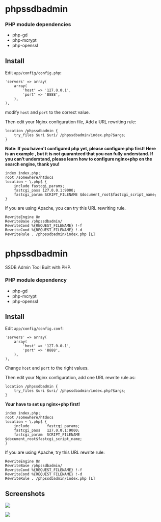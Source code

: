 phpssdbadmin
============

### PHP module dependencies

- php-gd
- php-mcrypt
- php-openssl

## Install

Edit `app/config/config.php`:

    'servers' => array(
    	array(
    		'host' => '127.0.0.1',
    		'port' => '8888',
    	),
    ),

modify `host` and `port` to the correct value.

Then edit your Nginx configuration file, Add a URL rewriting rule:

    location /phpssdbadmin {
    	try_files $uri $uri/ /phpssdbadmin/index.php?$args;
    }

**Note: If you haven't configured php yet, please configure php first! Here is an example , but it is not guaranteed that you can fully understand. If you can’t understand, please learn how to configure nginx+php on the search engine, thank you!**

    index index.php;
    root /somewhere/htdocs
    location ~ \.php$ {
    	include fastcgi_params;
    	fastcgi_pass 127.0.0.1:9000;
    	fastcgi_param SCRIPT_FILENAME $document_root$fastcgi_script_name;
    }

If you are using Apache, you can try this URL rewriting rule.

    RewriteEngine On
    RewriteBase /phpssdbadmin/
    RewriteCond %{REQUEST_FILENAME} !-f
    RewriteCond %{REQUEST_FILENAME} !-d
    RewriteRule . /phpssdbadmin/index.php [L]

# phpssdbadmin

SSDB Admin Tool Built with PHP.

### PHP module dependency

- php-gd
- php-mcrypt
- php-openssl

## Install

Edit `app/config/config.conf`:

    'servers' => array(
    	array(
    		'host' => '127.0.0.1',
    		'port' => '8888',
    	),
    ),

Change `host` and `port` to the right values.

Then edit your Nginx configuration, add one URL rewrite rule as:

    location /phpssdbadmin {
    	try_files $uri $uri/ /phpssdbadmin/index.php?$args;
    }

**Your have to set up nginx+php first!**

    index index.php;
    root /somewhere/htdocs
    location ~ \.php$ {
    	include        fastcgi_params;
    	fastcgi_pass   127.0.0.1:9000;
    	fastcgi_param  SCRIPT_FILENAME  $document_root$fastcgi_script_name;
    }

If you are using Apache, try this URL rewrite rule:

    RewriteEngine On
    RewriteBase /phpssdbadmin/
    RewriteCond %{REQUEST_FILENAME} !-f
    RewriteCond %{REQUEST_FILENAME} !-d
    RewriteRule . /phpssdbadmin/index.php [L]

## Screenshots

![](./imgs/phpssdbadmin-index.png)

![](./imgs/phpssdbadmin-hash.png)

